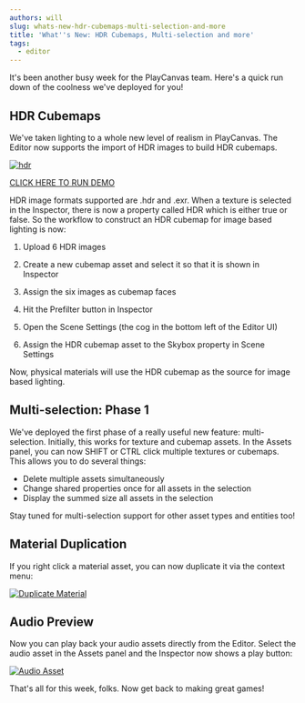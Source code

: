 ```yaml
---
authors: will
slug: whats-new-hdr-cubemaps-multi-selection-and-more
title: 'What''s New: HDR Cubemaps, Multi-selection and more'
tags:
  - editor
---
```


It's been another busy week for the PlayCanvas team. Here's a quick run down of the coolness we've deployed for you!

<!-- truncate -->

## HDR Cubemaps

We've taken lighting to a whole new level of realism in PlayCanvas. The Editor now supports the import of HDR images to build HDR cubemaps.

[![hdr](/img/hdr.jpg)](/img/hdr.jpg)

[CLICK HERE TO RUN DEMO](https://playcanv.as/p/3zUijwTX)

HDR image formats supported are .hdr and .exr. When a texture is selected in the Inspector, there is now a property called HDR which is either true or false. So the workflow to construct an HDR cubemap for image based lighting is now:

1. Upload 6 HDR images

2. Create a new cubemap asset and select it so that it is shown in Inspector

3. Assign the six images as cubemap faces

4. Hit the Prefilter button in Inspector

5. Open the Scene Settings (the cog in the bottom left of the Editor UI)

6. Assign the HDR cubemap asset to the Skybox property in Scene Settings

Now, physical materials will use the HDR cubemap as the source for image based lighting.

## Multi-selection: Phase 1

We've deployed the first phase of a really useful new feature: multi-selection. Initially, this works for texture and cubemap assets. In the Assets panel, you can now SHIFT or CTRL click multiple textures or cubemaps. This allows you to do several things:

- Delete multiple assets simultaneously
- Change shared properties once for all assets in the selection
- Display the summed size all assets in the selection

Stay tuned for multi-selection support for other asset types and entities too!

## Material Duplication

If you right click a material asset, you can now duplicate it via the context menu:

[![Duplicate Material](/img/editor-material-duplicate.png)](/img/editor-material-duplicate.png)

## Audio Preview

Now you can play back your audio assets directly from the Editor. Select the audio asset in the Assets panel and the Inspector now shows a play button:

[![Audio Asset](/img/editor-audio-asset.png)](/img/editor-audio-asset.png)

That's all for this week, folks. Now get back to making great games!
